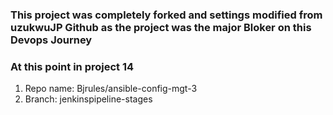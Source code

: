 

### This project was completely forked and settings modified from uzukwuJP Github as the project was the major Bloker on this Devops Journey

 ### At this point in project 14 
1. Repo name: Bjrules/ansible-config-mgt-3
2. Branch: jenkinspipeline-stages